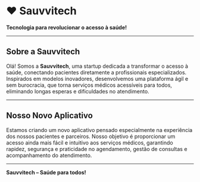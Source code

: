 # ❤️ Sauvvitech

**Tecnologia para revolucionar o acesso à saúde!**

---

## Sobre a Sauvvitech

Olá! Somos a **Sauvvitech**, uma startup dedicada a transformar o acesso à saúde, conectando pacientes diretamente a profissionais especializados. Inspirados em modelos inovadores, desenvolvemos uma plataforma ágil e sem burocracia, que torna serviços médicos acessíveis para todos, eliminando longas esperas e dificuldades no atendimento.

---

## Nosso Novo Aplicativo

Estamos criando um novo aplicativo pensado especialmente na experiência dos nossos pacientes e parceiros. Nosso objetivo é proporcionar um acesso ainda mais fácil e intuitivo aos serviços médicos, garantindo rapidez, segurança e praticidade no agendamento, gestão de consultas e acompanhamento do atendimento.

---

**Sauvvitech – Saúde para todos!**
